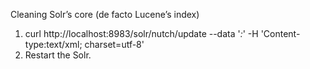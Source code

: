 Cleaning Solr’s core (de facto Lucene’s index)

1. curl http://localhost:8983/solr/nutch/update --data '<delete><query>*:*</query></delete>' -H 'Content-type:text/xml; charset=utf-8'
2. Restart the Solr. 
